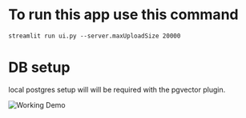 # To run this app use this command

```
streamlit run ui.py --server.maxUploadSize 20000
```


# DB setup

local postgres setup will will be required with the pgvector plugin.


![Working Demo](demo/demo.gif)